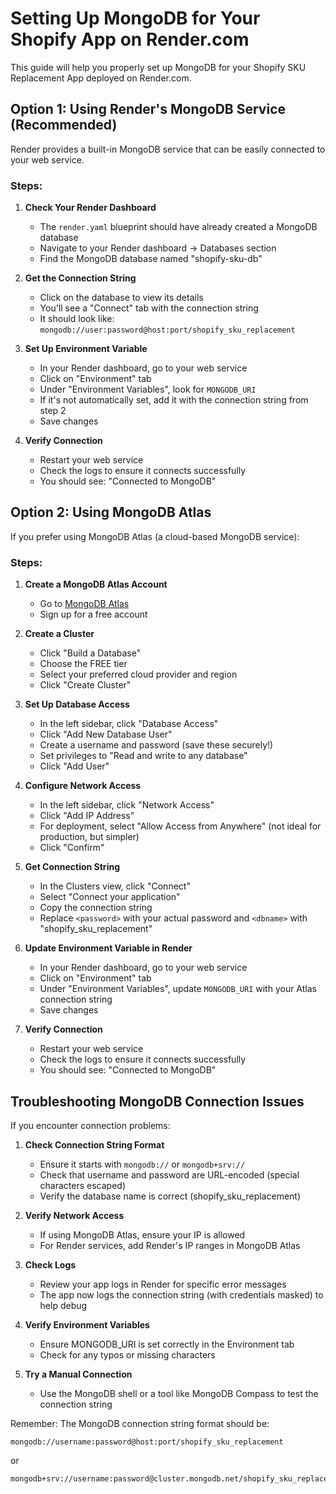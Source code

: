 # Setting Up MongoDB for Your Shopify App on Render.com

This guide will help you properly set up MongoDB for your Shopify SKU Replacement App deployed on Render.com.

## Option 1: Using Render's MongoDB Service (Recommended)

Render provides a built-in MongoDB service that can be easily connected to your web service.

### Steps:

1. **Check Your Render Dashboard**
   - The `render.yaml` blueprint should have already created a MongoDB database
   - Navigate to your Render dashboard → Databases section
   - Find the MongoDB database named "shopify-sku-db"

2. **Get the Connection String**
   - Click on the database to view its details
   - You'll see a "Connect" tab with the connection string
   - It should look like: `mongodb://user:password@host:port/shopify_sku_replacement`

3. **Set Up Environment Variable**
   - In your Render dashboard, go to your web service
   - Click on "Environment" tab
   - Under "Environment Variables", look for `MONGODB_URI`
   - If it's not automatically set, add it with the connection string from step 2
   - Save changes

4. **Verify Connection**
   - Restart your web service
   - Check the logs to ensure it connects successfully
   - You should see: "Connected to MongoDB"

## Option 2: Using MongoDB Atlas

If you prefer using MongoDB Atlas (a cloud-based MongoDB service):

### Steps:

1. **Create a MongoDB Atlas Account**
   - Go to [MongoDB Atlas](https://www.mongodb.com/cloud/atlas/register)
   - Sign up for a free account

2. **Create a Cluster**
   - Click "Build a Database"
   - Choose the FREE tier
   - Select your preferred cloud provider and region
   - Click "Create Cluster"

3. **Set Up Database Access**
   - In the left sidebar, click "Database Access"
   - Click "Add New Database User"
   - Create a username and password (save these securely!)
   - Set privileges to "Read and write to any database"
   - Click "Add User"

4. **Configure Network Access**
   - In the left sidebar, click "Network Access"
   - Click "Add IP Address"
   - For deployment, select "Allow Access from Anywhere" (not ideal for production, but simpler)
   - Click "Confirm"

5. **Get Connection String**
   - In the Clusters view, click "Connect"
   - Select "Connect your application"
   - Copy the connection string
   - Replace `<password>` with your actual password and `<dbname>` with "shopify_sku_replacement"

6. **Update Environment Variable in Render**
   - In your Render dashboard, go to your web service
   - Click on "Environment" tab
   - Under "Environment Variables", update `MONGODB_URI` with your Atlas connection string
   - Save changes

7. **Verify Connection**
   - Restart your web service
   - Check the logs to ensure it connects successfully
   - You should see: "Connected to MongoDB"

## Troubleshooting MongoDB Connection Issues

If you encounter connection problems:

1. **Check Connection String Format**
   - Ensure it starts with `mongodb://` or `mongodb+srv://`
   - Check that username and password are URL-encoded (special characters escaped)
   - Verify the database name is correct (shopify_sku_replacement)

2. **Verify Network Access**
   - If using MongoDB Atlas, ensure your IP is allowed
   - For Render services, add Render's IP ranges in MongoDB Atlas

3. **Check Logs**
   - Review your app logs in Render for specific error messages
   - The app now logs the connection string (with credentials masked) to help debug

4. **Verify Environment Variables**
   - Ensure MONGODB_URI is set correctly in the Environment tab
   - Check for any typos or missing characters

5. **Try a Manual Connection**
   - Use the MongoDB shell or a tool like MongoDB Compass to test the connection string

Remember: The MongoDB connection string format should be:
```
mongodb://username:password@host:port/shopify_sku_replacement
```
or
```
mongodb+srv://username:password@cluster.mongodb.net/shopify_sku_replacement
